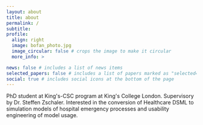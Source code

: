 ```yaml
---
layout: about
title: about
permalink: /
subtitle:  
profile:
  align: right
  image: bofan_photo.jpg
  image_circular: false # crops the image to make it circular
  more_info: >

news: false # includes a list of news items
selected_papers: false # includes a list of papers marked as "selected={true}"
social: true # includes social icons at the bottom of the page
---
```


PhD student at King's-CSC program at King's College London. Supervisory by Dr. Steffen Zschaler. Interested in the conversion of Healthcare DSML to simulation models of hospital emergency processes and usability engineering of model usage.


